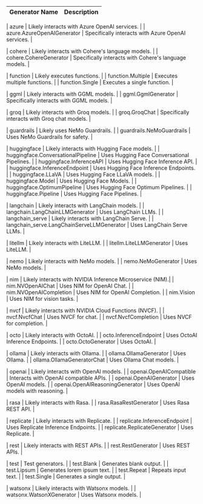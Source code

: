 | Generator Name                      | Description                                                  |
|--------------------------------------|--------------------------------------------------------------|

| azure                                 | Likely interacts with Azure OpenAI services.             |
| azure.AzureOpenAIGenerator            | Specifically interacts with Azure OpenAI services.       |

| cohere                                | Likely interacts with Cohere's language models.           |
| cohere.CohereGenerator                | Specifically interacts with Cohere's language models.     |

| function                              | Likely executes functions.                                 |
| function.Multiple                     | Executes multiple functions.                               |
| function.Single                       | Executes a single function.                                |

| ggml                                  | Likely interacts with GGML models.                           |
| ggml.GgmlGenerator                    | Specifically interacts with GGML models.                     |

| groq                                  | Likely interacts with Groq models.                           |
| groq.GroqChat                         | Specifically interacts with Groq chat models.                |

| guardrails                            | Likely uses NeMo Guardrails.                              |
| guardrails.NeMoGuardrails             | Uses NeMo Guardrails for safety.                          |

| huggingface                           | Likely interacts with Hugging Face models.                |
| huggingface.ConversationalPipeline    | Uses Hugging Face Conversational Pipelines.               |
| huggingface.InferenceAPI             | Uses Hugging Face Inference API.                           |
| huggingface.InferenceEndpoint        | Uses Hugging Face Inference Endpoints.                     |
| huggingface.LLaVA                    | Uses Hugging Face LLaVA models.                            |
| huggingface.Model                    | Uses Hugging Face Models.                                  |
| huggingface.OptimumPipeline          | Uses Hugging Face Optimum Pipelines.                       |
| huggingface.Pipeline                 | Uses Hugging Face Pipelines.                               |

| langchain                             | Likely interacts with LangChain models.                   |
| langchain.LangChainLLMGenerator       | Uses LangChain LLMs.                                      |
| langchain_serve                       | Likely interacts with LangChain Serve.                    |
| langchain_serve.LangChainServeLLMGenerator | Uses LangChain Serve LLMs.                           |

| litellm                               | Likely interacts with LiteLLM.                            |
| litellm.LiteLLMGenerator              | Uses LiteLLM.                                             |

| nemo                                  | Likely interacts with NeMo models.                        |
| nemo.NeMoGenerator                    | Uses NeMo models.                                         |

| nim                                   | Likely interacts with NVIDIA Inference Microservice (NIM).|
| nim.NVOpenAIChat                      | Uses NIM for OpenAI Chat.                                 |
| nim.NVOpenAICompletion                | Uses NIM for OpenAI Completion.                           |
| nim.Vision                            | Uses NIM for vision tasks.                                |

| nvcf                                  | Likely interacts with NVIDIA Cloud Functions (NVCF).      |
| nvcf.NvcfChat                         | Uses NVCF for chat.                                       |
| nvcf.NvcfCompletion                   | Uses NVCF for completion.                                 |

| octo                                  | Likely interacts with OctoAI.                             |
| octo.InferenceEndpoint                | Uses OctoAI Inference Endpoints.                          |
| octo.OctoGenerator                    | Uses OctoAI.                                              |

| ollama                                | Likely interacts with Ollama.                            |
| ollama.OllamaGenerator                | Uses Ollama.                                             |
| ollama.OllamaGeneratorChat            | Uses Ollama Chat models.                                 |

| openai                                | Likely interacts with OpenAI models.                     |
| openai.OpenAICompatible               | Interacts with OpenAI compatible APIs.                   |
| openai.OpenAIGenerator                | Uses OpenAI models.                                      |
| openai.OpenAIReasoningGenerator       | Uses OpenAI models with reasoning.                       |

| rasa                                  | Likely interacts with Rasa.                              |
| rasa.RasaRestGenerator                | Uses Rasa REST API.                                      |

| replicate                             | Likely interacts with Replicate.                           |
| replicate.InferenceEndpoint           | Uses Replicate Inference Endpoints.                        |
| replicate.ReplicateGenerator          | Uses Replicate.                                          |

| rest                                  | Likely interacts with REST APIs.                             |
| rest.RestGenerator                    | Uses REST APIs.                                          |

| test                                  | Test generators.                                         |
| test.Blank                            | Generates blank output.                                    |
| test.Lipsum                           | Generates lorem ipsum text.                                |
| test.Repeat                           | Repeats input text.                                       |
| test.Single                           | Generates a single output.                                 |

| watsonx                               | Likely interacts with Watsonx models.                        |
| watsonx.WatsonXGenerator              | Uses Watsonx models.                                     |

